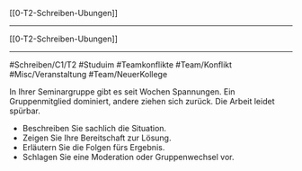 [[0-T2-Schreiben-Ubungen]]

---

[[0-T2-Schreiben-Ubungen]]

---

#Schreiben/C1/T2 #Studuim #Teamkonflikte
#Team/Konflikt #Misc/Veranstaltung #Team/NeuerKollege

In Ihrer Seminargruppe gibt es seit Wochen Spannungen. Ein Gruppenmitglied dominiert, andere ziehen sich zurück. Die Arbeit leidet spürbar.
- Beschreiben Sie sachlich die Situation.
- Zeigen Sie Ihre Bereitschaft zur Lösung.
- Erläutern Sie die Folgen fürs Ergebnis.
- Schlagen Sie eine Moderation oder Gruppenwechsel vor.